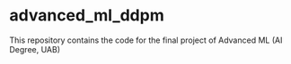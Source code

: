 # advanced_ml_ddpm
This repository contains the code for the final project of Advanced ML (AI Degree, UAB)
